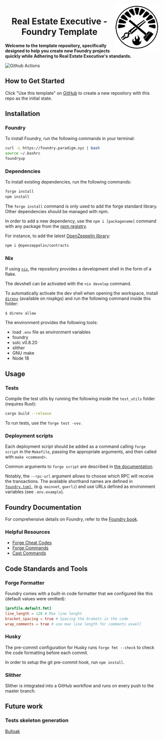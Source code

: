 <img align="right" width="150" height="150" top="100" src="https://github.com/foundry-rs/.github/blob/main/profile/logo.png">

# <h1 align="center"> Real Estate Executive - Foundry Template</h1>

**Welcome to the template repository, specifically designed to help you create new Foundry projects quickly while
Adhering to Real Estate Executive's standards.**

![Github Actions](https://github.com/petra-foundation/foundry-template/workflows/CI/badge.svg)

## How to Get Started

Click "Use this template" on [GitHub](https://github.com/petra-foundation/foundry-template) to create a new repository
with this repo as the initial state.

## Installation

### Foundry

To install Foundry, run the following commands in your terminal:

```bash
curl -L https://foundry.paradigm.xyz | bash
source ~/.bashrc
foundryup
```

### Dependencies

To install existing dependencies, run the following commands:

```bash
forge install
npm install
```

The `forge install` command is only used to add the forge standard library. Other dependencies should be managed with
npm.

In order to add a new dependency, use the `npm i [packagename]` command with any package from the
[npm registry](https://www.npmjs.com/).

For instance, to add the latest [OpenZeppelin library](https://github.com/OpenZeppelin/openzeppelin-contracts):

```bash
npm i @openzeppelin/contracts
```

### Nix

If using [`nix`](https://nixos.org/), the repository provides a development shell in the form of a flake.

The devshell can be activated with the `nix develop` command.

To automatically activate the dev shell when opening the workspace, install [`direnv`](https://direnv.net/)
(available on nixpkgs) and run the following command inside this folder:

```console
$ direnv allow
```

The environment provides the following tools:

- load `.env` file as environment variables
- foundry
- solc v0.8.20
- slither
- GNU make
- Node 18

## Usage

### Tests

Compile the test utils by running the following inside the `test_utils` folder (requires Rust):

```bash
cargo build --release
```

To run tests, use the `forge test -vvv`.

### Deployment scripts

Each deployment script should be added as a command calling `forge script` in the `Makefile`, passing the appropriate
arguments, and then called with `make <command>`.

Common arguments to `forge script` are described in
[the documentation](https://book.getfoundry.sh/reference/forge/forge-script#forge-script).

Notably, the `--rpc-url` argument allows to choose which RPC will receive the transactions. The available shorthand
names are defined in [`foundry.toml`](https://github.com/petra-foundation/foundry-template/blob/master/foundry.toml),
(e.g. `mainnet`, `goerli`) and use URLs defined as environment variables (see `.env.example`).

## Foundry Documentation

For comprehensive details on Foundry, refer to the [Foundry book](https://book.getfoundry.sh/).

### Helpful Resources

- [Forge Cheat Codes](https://book.getfoundry.sh/cheatcodes/)
- [Forge Commands](https://book.getfoundry.sh/reference/forge/)
- [Cast Commands](https://book.getfoundry.sh/reference/cast/)

## Code Standards and Tools

### Forge Formatter

Foundry comes with a built-in code formatter that we configured like this (default values were omitted):

```toml
[profile.default.fmt]
line_length = 120 # Max line lenght
bracket_spacing = true # Spacing the brakets in the code
wrap_comments = true # use max line length for comments aswell
```

### Husky

The pre-commit configuration for Husky runs `forge fmt --check` to check the code formatting before each commit.

In order to setup the git pre-commit hook, run `npm install`.

### Slither

Slither is integrated into a GitHub workflow and runs on every push to the master branch.

## Future work

### Tests skeleton generation

[Bulloak](https://github.com/alexfertel/bulloak)
